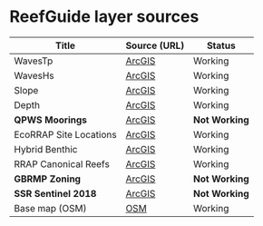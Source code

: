 # ReefGuide layer sources

| Title                  | Source (URL)                                                                                                                              | Status          |
| ---------------------- | ----------------------------------------------------------------------------------------------------------------------------------------- | --------------- |
| WavesTp                | [ArcGIS](https://tiles.arcgis.com/tiles/wfyOCawpdks4prqC/arcgis/rest/services/GBR_waves_Tp/MapServer/WMTS/1.0.0/WMTSCapabilities.xml)     | Working         |
| WavesHs                | [ArcGIS](https://tiles.arcgis.com/tiles/wfyOCawpdks4prqC/arcgis/rest/services/GBR_wave_Hs_data/MapServer/WMTS/1.0.0/WMTSCapabilities.xml) | Working         |
| Slope                  | [ArcGIS](https://tiles.arcgis.com/tiles/wfyOCawpdks4prqC/arcgis/rest/services/GBR_slope_data/MapServer/WMTS/1.0.0/WMTSCapabilities.xml)   | Working         |
| Depth                  | [ArcGIS](https://tiles.arcgis.com/tiles/wfyOCawpdks4prqC/arcgis/rest/services/GBR_bathymetry/MapServer/WMTS/1.0.0/WMTSCapabilities.xml)   | Working         |
| **QPWS Moorings**      | [ArcGIS](https://spatial-gis.information.qld.gov.au/arcgis/rest/services/Environment/ParksMarineMoorings/MapServer)                       | **Not Working** |
| EcoRRAP Site Locations | [ArcGIS](https://services3.arcgis.com/wfyOCawpdks4prqC/arcgis/rest/services/EcoRRAP_Site_Locations/FeatureServer)                         | Working         |
| Hybrid Benthic         | [ArcGIS](https://tiles.arcgis.com/tiles/wfyOCawpdks4prqC/arcgis/rest/services/hybrid_benthic/MapServer/WMTS/1.0.0/WMTSCapabilities.xml)   | Working         |
| RRAP Canonical Reefs   | [ArcGIS](https://services3.arcgis.com/wfyOCawpdks4prqC/arcgis/rest/services/RRAP_Canonical_Reefs/FeatureServer)                           | Working         |
| **GBRMP Zoning**       | [ArcGIS](https://services8.arcgis.com/ll1QQ2mI4WMXIXdm/ArcGIS/rest/services/Great_Barrier_Reef_Marine_Park_Zoning_20/FeatureServer)       | **Not Working** |
| **SSR Sentinel 2018**  | [ArcGIS](https://tiles.arcgis.com/tiles/ll1QQ2mI4WMXIXdm/arcgis/rest/services/SSR_Sentinel_2018/MapServer)                                | **Not Working** |
| Base map (OSM)         | [OSM](https://www.openstreetmap.org/)                                                                                                     | Working         |
